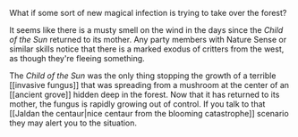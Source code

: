 What if some sort of new magical infection is trying to take over the forest?

It seems like there is a musty smell on the wind in the days since the _Child of the Sun_ returned to its mother. Any party members with Nature Sense or similar skills notice that there is a marked exodus of critters from the west, as though they're fleeing something.

The *Child of the Sun* was the only thing stopping the growth of a terrible [[invasive fungus]] that was spreading from a mushroom at the center of an [[ancient grove]] hidden deep in the forest. Now that it has returned to its mother, the fungus is rapidly growing out of control. If you talk to that [[Jaldan the centaur|nice centaur from the blooming catastrophe]] scenario they may alert you to the situation.

